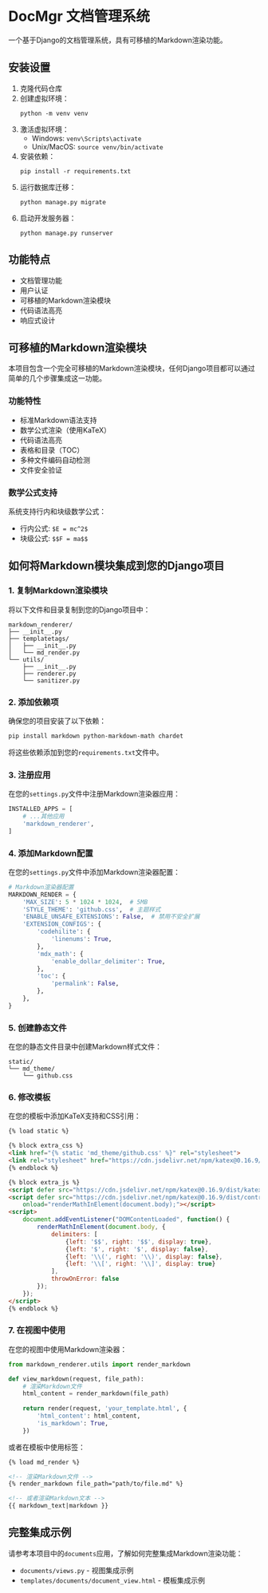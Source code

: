# DocMgr 文档管理系统

一个基于Django的文档管理系统，具有可移植的Markdown渲染功能。

## 安装设置

1. 克隆代码仓库
2. 创建虚拟环境：
   ```
   python -m venv venv
   ```
3. 激活虚拟环境：
   - Windows: `venv\Scripts\activate`
   - Unix/MacOS: `source venv/bin/activate`
4. 安装依赖：
   ```
   pip install -r requirements.txt
   ```
5. 运行数据库迁移：
   ```
   python manage.py migrate
   ```
6. 启动开发服务器：
   ```
   python manage.py runserver
   ```

## 功能特点

- 文档管理功能
- 用户认证
- 可移植的Markdown渲染模块
- 代码语法高亮
- 响应式设计

## 可移植的Markdown渲染模块

本项目包含一个完全可移植的Markdown渲染模块，任何Django项目都可以通过简单的几个步骤集成这一功能。

### 功能特性

- 标准Markdown语法支持
- 数学公式渲染（使用KaTeX）
- 代码语法高亮
- 表格和目录（TOC）
- 多种文件编码自动检测
- 文件安全验证

### 数学公式支持

系统支持行内和块级数学公式：

- 行内公式: `$E = mc^2$`
- 块级公式: `$$F = ma$$`

## 如何将Markdown模块集成到您的Django项目

### 1. 复制Markdown渲染模块

将以下文件和目录复制到您的Django项目中：
```
markdown_renderer/
├── __init__.py
├── templatetags/
│   ├── __init__.py
│   └── md_render.py
└── utils/
    ├── __init__.py
    ├── renderer.py
    └── sanitizer.py
```

### 2. 添加依赖项

确保您的项目安装了以下依赖：

```bash
pip install markdown python-markdown-math chardet
```

将这些依赖添加到您的`requirements.txt`文件中。

### 3. 注册应用

在您的`settings.py`文件中注册Markdown渲染器应用：

```python
INSTALLED_APPS = [
    # ...其他应用
    'markdown_renderer',
]
```

### 4. 添加Markdown配置

在您的`settings.py`文件中添加Markdown渲染器配置：

```python
# Markdown渲染器配置
MARKDOWN_RENDER = {
    'MAX_SIZE': 5 * 1024 * 1024,  # 5MB
    'STYLE_THEME': 'github.css',  # 主题样式
    'ENABLE_UNSAFE_EXTENSIONS': False,  # 禁用不安全扩展
    'EXTENSION_CONFIGS': {
        'codehilite': {
            'linenums': True,
        },
        'mdx_math': {
            'enable_dollar_delimiter': True,
        },
        'toc': {
            'permalink': False,
        },
    },
}
```

### 5. 创建静态文件

在您的静态文件目录中创建Markdown样式文件：

```
static/
└── md_theme/
    └── github.css
```

### 6. 修改模板

在您的模板中添加KaTeX支持和CSS引用：

```html
{% load static %}

{% block extra_css %}
<link href="{% static 'md_theme/github.css' %}" rel="stylesheet">
<link rel="stylesheet" href="https://cdn.jsdelivr.net/npm/katex@0.16.9/dist/katex.min.css">
{% endblock %}

{% block extra_js %}
<script defer src="https://cdn.jsdelivr.net/npm/katex@0.16.9/dist/katex.min.js"></script>
<script defer src="https://cdn.jsdelivr.net/npm/katex@0.16.9/dist/contrib/auto-render.min.js"
    onload="renderMathInElement(document.body);"></script>
<script>
    document.addEventListener("DOMContentLoaded", function() {
        renderMathInElement(document.body, {
            delimiters: [
                {left: '$$', right: '$$', display: true},
                {left: '$', right: '$', display: false},
                {left: '\\(', right: '\\)', display: false},
                {left: '\\[', right: '\\]', display: true}
            ],
            throwOnError: false
        });
    });
</script>
{% endblock %}
```

### 7. 在视图中使用

在您的视图中使用Markdown渲染器：

```python
from markdown_renderer.utils import render_markdown

def view_markdown(request, file_path):
    # 渲染Markdown文件
    html_content = render_markdown(file_path)
    
    return render(request, 'your_template.html', {
        'html_content': html_content,
        'is_markdown': True,
    })
```

或者在模板中使用标签：

```html
{% load md_render %}

<!-- 渲染Markdown文件 -->
{% render_markdown file_path="path/to/file.md" %}

<!-- 或者渲染Markdown文本 -->
{{ markdown_text|markdown }}
```

## 完整集成示例

请参考本项目中的`documents`应用，了解如何完整集成Markdown渲染功能：
- `documents/views.py` - 视图集成示例
- `templates/documents/document_view.html` - 模板集成示例 
